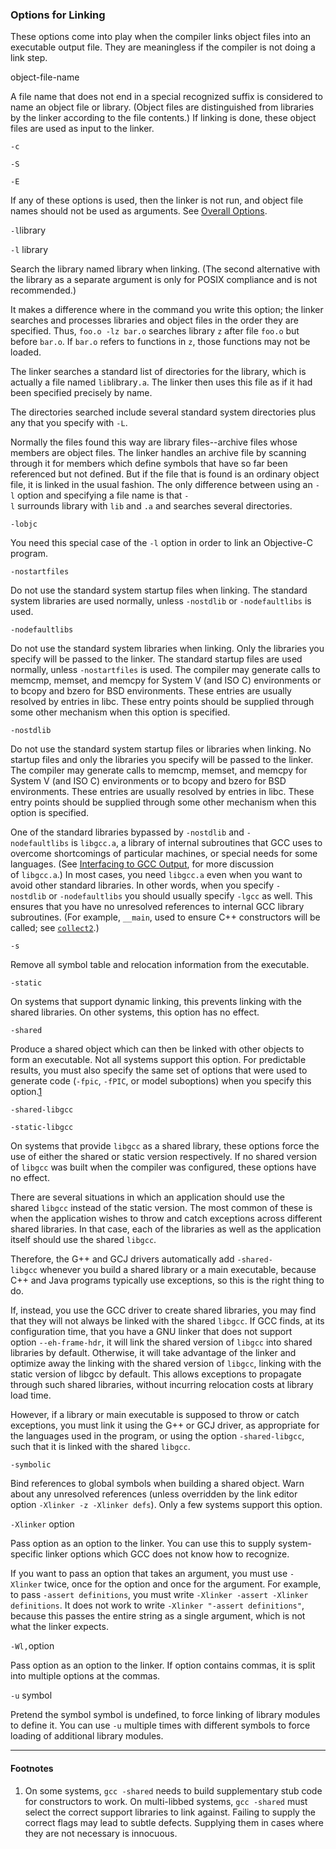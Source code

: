 ### Options for Linking

These options come into play when the compiler links object files into an executable output file. They are meaningless if the compiler is not doing a link step.

object-file-name

A file name that does not end in a special recognized suffix is considered to name an object file or library. (Object files are distinguished from libraries by the linker according to the file contents.) If linking is done, these object files are used as input to the linker.  

`-c`

`-S`

`-E`

If any of these options is used, then the linker is not run, and object file names should not be used as arguments. See [Overall Options](https://gcc.gnu.org/onlinedocs/gcc-3.3.2/gcc/Overall-Options.html#Overall%20Options).  

`-l`library

`-l` library

Search the library named library when linking. (The second alternative with the library as a separate argument is only for POSIX compliance and is not recommended.)

It makes a difference where in the command you write this option; the linker searches and processes libraries and object files in the order they are specified. Thus, `foo.o -lz bar.o` searches library `z` after file `foo.o` but before `bar.o`. If `bar.o` refers to functions in `z`, those functions may not be loaded.

The linker searches a standard list of directories for the library, which is actually a file named `lib`library`.a`. The linker then uses this file as if it had been specified precisely by name.

The directories searched include several standard system directories plus any that you specify with `-L`.

Normally the files found this way are library files--archive files whose members are object files. The linker handles an archive file by scanning through it for members which define symbols that have so far been referenced but not defined. But if the file that is found is an ordinary object file, it is linked in the usual fashion. The only difference between using an `-l` option and specifying a file name is that `-l` surrounds library with `lib` and `.a` and searches several directories.  

`-lobjc`

You need this special case of the `-l` option in order to link an Objective-C program.  

`-nostartfiles`

Do not use the standard system startup files when linking. The standard system libraries are used normally, unless `-nostdlib` or `-nodefaultlibs` is used.  

`-nodefaultlibs`

Do not use the standard system libraries when linking. Only the libraries you specify will be passed to the linker. The standard startup files are used normally, unless `-nostartfiles` is used. The compiler may generate calls to memcmp, memset, and memcpy for System V (and ISO C) environments or to bcopy and bzero for BSD environments. These entries are usually resolved by entries in libc. These entry points should be supplied through some other mechanism when this option is specified.  

`-nostdlib`

Do not use the standard system startup files or libraries when linking. No startup files and only the libraries you specify will be passed to the linker. The compiler may generate calls to memcmp, memset, and memcpy for System V (and ISO C) environments or to bcopy and bzero for BSD environments. These entries are usually resolved by entries in libc. These entry points should be supplied through some other mechanism when this option is specified.

One of the standard libraries bypassed by `-nostdlib` and `-nodefaultlibs` is `libgcc.a`, a library of internal subroutines that GCC uses to overcome shortcomings of particular machines, or special needs for some languages. (See [Interfacing to GCC Output](https://gcc.gnu.org/onlinedocs/gcc-3.3.2/gccint/Interface.html#Interface), for more discussion of `libgcc.a`.) In most cases, you need `libgcc.a` even when you want to avoid other standard libraries. In other words, when you specify `-nostdlib` or `-nodefaultlibs` you should usually specify `-lgcc` as well. This ensures that you have no unresolved references to internal GCC library subroutines. (For example, `__main`, used to ensure C++ constructors will be called; see [`collect2`](https://gcc.gnu.org/onlinedocs/gcc-3.3.2/gccint/Collect2.html#Collect2).)  

`-s`

Remove all symbol table and relocation information from the executable.  

`-static`

On systems that support dynamic linking, this prevents linking with the shared libraries. On other systems, this option has no effect.  

`-shared`

Produce a shared object which can then be linked with other objects to form an executable. Not all systems support this option. For predictable results, you must also specify the same set of options that were used to generate code (`-fpic`, `-fPIC`, or model suboptions) when you specify this option.[1](https://gcc.gnu.org/onlinedocs/gcc-3.3.2/gcc/Link-Options.html#fn-1)  

`-shared-libgcc`

`-static-libgcc`

On systems that provide `libgcc` as a shared library, these options force the use of either the shared or static version respectively. If no shared version of `libgcc` was built when the compiler was configured, these options have no effect.

There are several situations in which an application should use the shared `libgcc` instead of the static version. The most common of these is when the application wishes to throw and catch exceptions across different shared libraries. In that case, each of the libraries as well as the application itself should use the shared `libgcc`.

Therefore, the G++ and GCJ drivers automatically add `-shared-libgcc` whenever you build a shared library or a main executable, because C++ and Java programs typically use exceptions, so this is the right thing to do.

If, instead, you use the GCC driver to create shared libraries, you may find that they will not always be linked with the shared `libgcc`. If GCC finds, at its configuration time, that you have a GNU linker that does not support option `--eh-frame-hdr`, it will link the shared version of `libgcc` into shared libraries by default. Otherwise, it will take advantage of the linker and optimize away the linking with the shared version of `libgcc`, linking with the static version of libgcc by default. This allows exceptions to propagate through such shared libraries, without incurring relocation costs at library load time.

However, if a library or main executable is supposed to throw or catch exceptions, you must link it using the G++ or GCJ driver, as appropriate for the languages used in the program, or using the option `-shared-libgcc`, such that it is linked with the shared `libgcc`.  

`-symbolic`

Bind references to global symbols when building a shared object. Warn about any unresolved references (unless overridden by the link editor option `-Xlinker -z -Xlinker defs`). Only a few systems support this option.  

`-Xlinker` option

Pass option as an option to the linker. You can use this to supply system-specific linker options which GCC does not know how to recognize.

If you want to pass an option that takes an argument, you must use `-Xlinker` twice, once for the option and once for the argument. For example, to pass `-assert definitions`, you must write `-Xlinker -assert -Xlinker definitions`. It does not work to write `-Xlinker "-assert definitions"`, because this passes the entire string as a single argument, which is not what the linker expects.  

`-Wl,`option

Pass option as an option to the linker. If option contains commas, it is split into multiple options at the commas.  

`-u` symbol

Pretend the symbol symbol is undefined, to force linking of library modules to define it. You can use `-u` multiple times with different symbols to force loading of additional library modules.

---

#### Footnotes

1.  On some systems, `gcc -shared` needs to build supplementary stub code for constructors to work. On multi-libbed systems, `gcc -shared` must select the correct support libraries to link against. Failing to supply the correct flags may lead to subtle defects. Supplying them in cases where they are not necessary is innocuous.